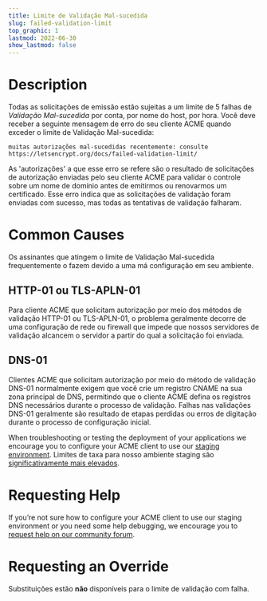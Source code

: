 ```yaml
---
title: Limite de Validação Mal-sucedida
slug: failed-validation-limit
top_graphic: 1
lastmod: 2022-06-30
show_lastmod: false
---
```



# Description
Todas as solicitações de emissão estão sujeitas a um limite de 5 falhas de *Validação Mal-sucedida* por conta, por nome do host, por hora. Você deve receber a seguinte mensagem de erro do seu cliente ACME quando exceder o limite de Validação Mal-sucedida:

```
muitas autorizações mal-sucedidas recentemente: consulte https://letsencrypt.org/docs/failed-validation-limit/
```

As 'autorizações' a que esse erro se refere são o resultado de solicitações de autorização enviadas pelo seu cliente ACME para validar o controle sobre um nome de domínio antes de emitirmos ou renovarmos um certificado. Esse erro indica que as solicitações de validação foram enviadas com sucesso, mas todas as tentativas de validação falharam.

# Common Causes

Os assinantes que atingem o limite de Validação Mal-sucedida frequentemente o fazem devido a uma má configuração em seu ambiente.

## HTTP-01 ou TLS-APLN-01

Para cliente ACME que solicitam autorização por meio dos métodos de validação HTTP-01 ou TLS-APLN-01, o problema geralmente decorre de uma configuração de rede ou firewall que impede que nossos servidores de validação alcancem o servidor a partir do qual a solicitação foi enviada.

## DNS-01

Clientes ACME que solicitam autorização por meio do método de validação DNS-01 normalmente exigem que você crie um registro CNAME na sua zona principal de DNS, permitindo que o cliente ACME defina os registros DNS necessários durante o processo de validação. Falhas nas validações DNS-01 geralmente são resultado de etapas perdidas ou erros de digitação durante o processo de configuração inicial.

When troubleshooting or testing the deployment of your applications we encourage you to configure your ACME client to use our [staging environment](/docs/staging-environment/). Limites de taxa para nosso ambiente staging são [significativamente mais elevados](/docs/staging-environment/#rate-limits).

# Requesting Help

If you’re not sure how to configure your ACME client to use our staging environment or you need some help debugging, we encourage you to [request help on our community forum](https://community.letsencrypt.org/c/help/13).

# Requesting an Override

Substituições estão **não** disponíveis para o limite de validação com falha.